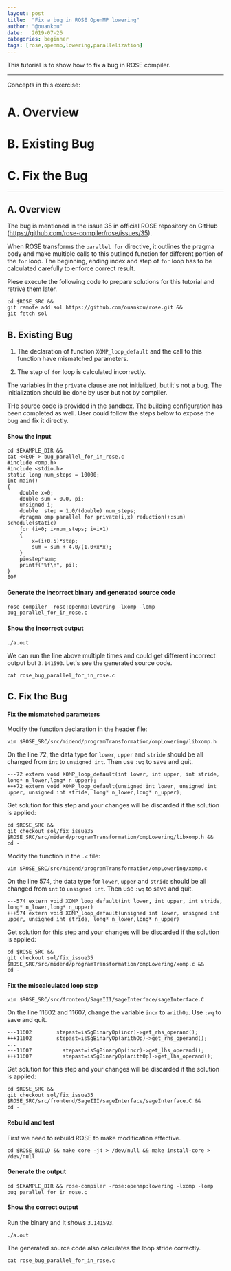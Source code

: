 ```yaml
---
layout: post
title:  "Fix a bug in ROSE OpenMP lowering"
author: "@ouankou"
date:   2019-07-26
categories: beginner
tags: [rose,openmp,lowering,parallelization]
---
```


This tutorial is to show how to fix a bug in ROSE compiler.


---

Concepts in this exercise:
# A. Overview

# B. Existing Bug

# C. Fix the Bug

---

## A. Overview

The bug is mentioned in the issue 35 in official ROSE repository on GitHub (https://github.com/rose-compiler/rose/issues/35).

When ROSE transforms the ```parallel for``` directive, it outlines the pragma body and make multiple calls to this outlined function for different portion of the ```for``` loop. The beginning, ending index and step of ```for``` loop has to be calculated carefully to enforce correct result.

Plese execute the following code to prepare solutions for this tutorial and retrive them later.

```.term1
cd $ROSE_SRC &&
git remote add sol https://github.com/ouankou/rose.git &&
git fetch sol
```

## B. Existing Bug

1. The declaration of function ```XOMP_loop_default``` and the call to this function have mismatched parameters.

2. The step of ```for``` loop is calculated incorrectly.

The variables in the ```private``` clause are not initialized, but it's not a bug. The initialization should be done by user but not by compiler.

THe source code is provided in the sandbox. The building configuration has been completed as well. User could follow the steps below to expose the bug and fix it directly.

#### Show the input

```.term1
cd $EXAMPLE_DIR &&
cat <<EOF > bug_parallel_for_in_rose.c
#include <omp.h>
#include <stdio.h>
static long num_steps = 10000;
int main()
{
    double x=0;
    double sum = 0.0, pi;
    unsigned i;
    double  step = 1.0/(double) num_steps;
    #pragma omp parallel for private(i,x) reduction(+:sum) schedule(static)
    for (i=0; i<num_steps; i=i+1)
    {
        x=(i+0.5)*step;
        sum = sum + 4.0/(1.0+x*x);
    }
    pi=step*sum;
    printf("%f\n", pi);
} 
EOF
```

#### Generate the incorrect binary and generated source code

```.term1
rose-compiler -rose:openmp:lowering -lxomp -lomp bug_parallel_for_in_rose.c
```

#### Show the incorrect output

```.term1
./a.out
```

We can run the line above multiple times and could get different incorrect output but ```3.141593```. Let's see the generated source code.

```.term1
cat rose_bug_parallel_for_in_rose.c 
```


## C. Fix the Bug


#### Fix the mismatched parameters

Modify the function declaration in the header file:
```.term1
vim $ROSE_SRC/src/midend/programTransformation/ompLowering/libxomp.h
```
On the line 72, the data type for ```lower```, ```upper``` and ```stride``` should be all changed from ```int``` to ```unsigned int```. Then use ```:wq``` to save and quit.
```
---72 extern void XOMP_loop_default(int lower, int upper, int stride, long* n_lower,long* n_upper);
+++72 extern void XOMP_loop_default(unsigned int lower, unsigned int upper, unsigned int stride, long* n_lower,long* n_upper);
```

Get solution for this step and your changes will be discarded if the solution is applied:

```.term1
cd $ROSE_SRC &&
git checkout sol/fix_issue35 $ROSE_SRC/src/midend/programTransformation/ompLowering/libxomp.h &&
cd -
```

Modify the function in the ```.c``` file:
```.term1
vim $ROSE_SRC/src/midend/programTransformation/ompLowering/xomp.c
```
On the line 574, the data type for ```lower```, ```upper``` and ```stride``` should be all changed from ```int``` to ```unsigned int```. Then use ```:wq``` to save and quit.
```
---574 extern void XOMP_loop_default(int lower, int upper, int stride, long* n_lower,long* n_upper)
+++574 extern void XOMP_loop_default(unsigned int lower, unsigned int upper, unsigned int stride, long* n_lower,long* n_upper)
```

Get solution for this step and your changes will be discarded if the solution is applied:

```.term1
cd $ROSE_SRC &&
git checkout sol/fix_issue35 $ROSE_SRC/src/midend/programTransformation/ompLowering/xomp.c &&
cd -
```


#### Fix the miscalculated loop step

```.term1
vim $ROSE_SRC/src/frontend/SageIII/sageInterface/sageInterface.C
```

On the line 11602 and 11607, change the variable ```incr``` to ```arithOp```. Use ```:wq``` to save and quit.
```
---11602        stepast=isSgBinaryOp(incr)->get_rhs_operand();
+++11602        stepast=isSgBinaryOp(arithOp)->get_rhs_operand();
...
---11607          stepast=isSgBinaryOp(incr)->get_lhs_operand();
+++11607          stepast=isSgBinaryOp(arithOp)->get_lhs_operand();
```

Get solution for this step and your changes will be discarded if the solution is applied:

```.term1
cd $ROSE_SRC &&
git checkout sol/fix_issue35 $ROSE_SRC/src/frontend/SageIII/sageInterface/sageInterface.C &&
cd -
```


#### Rebuild and test

First we need to rebuild ROSE to make modification effective.
```.term1
cd $ROSE_BUILD && make core -j4 > /dev/null && make install-core > /dev/null
```

#### Generate the output
```.term1
cd $EXAMPLE_DIR && rose-compiler -rose:openmp:lowering -lxomp -lomp bug_parallel_for_in_rose.c
```

#### Show the correct output

Run the binary and it shows ```3.141593```.
```.term1
./a.out
```

The generated source code also calculates the loop stride correctly.
```.term1
cat rose_bug_parallel_for_in_rose.c 
```


